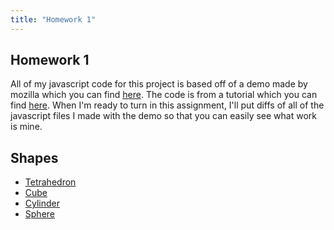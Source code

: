 ```yaml
---
title: "Homework 1"
---
```


## Homework 1

All of my javascript code for this project is based off of a demo made by mozilla which you can find [here](https://raw.githubusercontent.com/mdn/webgl-examples/gh-pages/tutorial/sample5/webgl-demo.js). The code is from a tutorial which you can find [here](https://developer.mozilla.org/en-US/docs/Web/API/WebGL_API/Tutorial/Creating_3D_objects_using_WebGL). When I'm ready to turn in this assignment, I'll put diffs of all of the javascript files I made with the demo so that you can easily see what work is mine.

## Shapes

- [Tetrahedron](tetrahedron/)
- [Cube](cube/)
- [Cylinder](cylinder/)
- [Sphere](sphere/)
